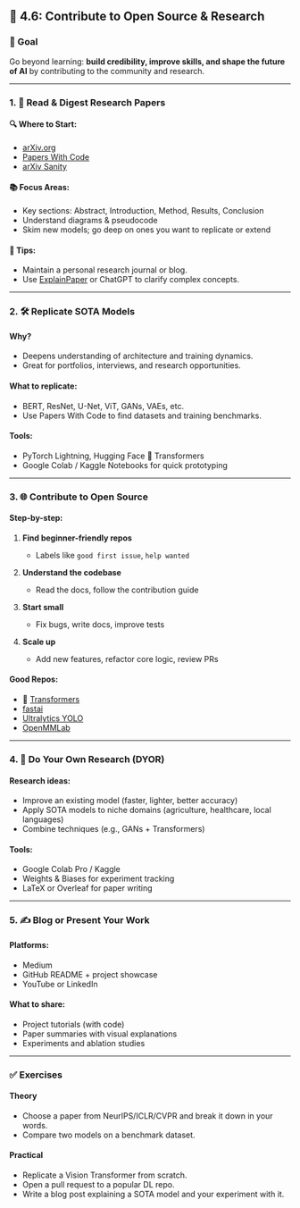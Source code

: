 

## 🧠 4.6: **Contribute to Open Source & Research**

### 🎯 Goal

Go beyond learning: **build credibility, improve skills, and shape the future of AI** by contributing to the community and research.

---

### 1. 📰 **Read & Digest Research Papers**

#### 🔍 Where to Start:

* [arXiv.org](https://arxiv.org/)
* [Papers With Code](https://paperswithcode.com)
* [arXiv Sanity](http://www.arxiv-sanity.com/)

#### 📚 Focus Areas:

* Key sections: Abstract, Introduction, Method, Results, Conclusion
* Understand diagrams & pseudocode
* Skim new models; go deep on ones you want to replicate or extend

#### 📝 Tips:

* Maintain a personal research journal or blog.
* Use [ExplainPaper](https://www.explainpaper.com/) or ChatGPT to clarify complex concepts.

---

### 2. 🛠️ **Replicate SOTA Models**

#### Why?

* Deepens understanding of architecture and training dynamics.
* Great for portfolios, interviews, and research opportunities.

#### What to replicate:

* BERT, ResNet, U-Net, ViT, GANs, VAEs, etc.
* Use Papers With Code to find datasets and training benchmarks.

#### Tools:

* PyTorch Lightning, Hugging Face 🤗 Transformers
* Google Colab / Kaggle Notebooks for quick prototyping

---

### 3. 🌐 **Contribute to Open Source**

#### Step-by-step:

1. **Find beginner-friendly repos**

   * Labels like `good first issue`, `help wanted`
2. **Understand the codebase**

   * Read the docs, follow the contribution guide
3. **Start small**

   * Fix bugs, write docs, improve tests
4. **Scale up**

   * Add new features, refactor core logic, review PRs

#### Good Repos:

* 🤗 [Transformers](https://github.com/huggingface/transformers)
* [fastai](https://github.com/fastai/fastai)
* [Ultralytics YOLO](https://github.com/ultralytics/yolov5)
* [OpenMMLab](https://github.com/open-mmlab)

---

### 4. 🧪 **Do Your Own Research (DYOR)**

#### Research ideas:

* Improve an existing model (faster, lighter, better accuracy)
* Apply SOTA models to niche domains (agriculture, healthcare, local languages)
* Combine techniques (e.g., GANs + Transformers)

#### Tools:

* Google Colab Pro / Kaggle
* Weights & Biases for experiment tracking
* LaTeX or Overleaf for paper writing

---

### 5. ✍️ **Blog or Present Your Work**

#### Platforms:

* Medium
* GitHub README + project showcase
* YouTube or LinkedIn

#### What to share:

* Project tutorials (with code)
* Paper summaries with visual explanations
* Experiments and ablation studies

---

### ✅ Exercises

#### Theory

* Choose a paper from NeurIPS/ICLR/CVPR and break it down in your words.
* Compare two models on a benchmark dataset.

#### Practical

* Replicate a Vision Transformer from scratch.
* Open a pull request to a popular DL repo.
* Write a blog post explaining a SOTA model and your experiment with it.

